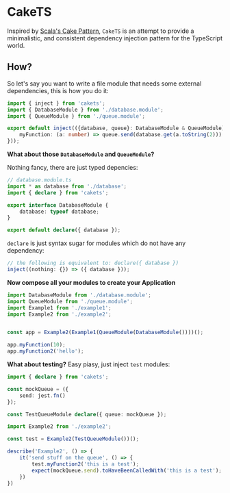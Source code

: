 # CakeTS

Inspired by [Scala's Cake Pattern](http://jonasboner.com/real-world-scala-dependency-injection-di/), `CakeTS` is an attempt to
provide a minimalistic, and consistent dependency injection pattern for the TypeScript world.

## How?

So let's say you want to write a file module that needs some external dependencies, this is how 
you do it:

```typescript
import { inject } from 'cakets';
import { DatabaseModule } from './database.module';
import { QueueModule } from './queue.module';

export default inject(({database, queue}: DatabaseModule & QueueModule) => ({
    myFunction: (a: number) => queue.send(database.get(a.toString(2)))
}));
```

**What about those `DatabaseModule` and `QueueModule`?**

Nothing fancy, there are just typed depencies:

```typescript
// database.module.ts
import * as database from './database';
import { declare } from 'cakets';

export interface DatabaseModule {
    database: typeof database;
}

export default declare({ database });
```

`declare` is just syntax sugar for modules which do not have any dependency:

```typescript
// the following is equivalent to: declare({ database })
inject((nothing: {}) => ({ database }));
```

**Now compose all your modules to create your Application**

```typescript
import DatabaseModule from './database.module';
import QueueModule from './queue.module';
import Example1 from './example1';
import Example2 from './example2';


const app = Example2(Example1(QueueModule(DatabaseModule())))();

app.myFunction(10);
app.myFunction2('hello');
```

**What about testing?**
Easy piasy, just inject `test` modules:

```typescript
import { declare } from 'cakets';

const mockQueue = ({
    send: jest.fn()
});

const TestQueueModule declare({ queue: mockQueue });

import Example2 from './example2';

const test = Example2(TestQueueModule())();

describe('Example2', () => {
    it('send stuff on the queue', () => {
        test.myFunction2('this is a test');
        expect(mockQueue.send).toHaveBeenCalledWith('this is a test');
    })
})
```

